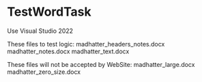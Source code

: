 # TestWordTask
Use Visual Studio 2022

These files to test logic:
madhatter_headers_notes.docx
madhatter_notes.docx
madhatter_text.docx

These files will not be accepted by WebSite:
madhatter_large.docx
madhatter_zero_size.docx
